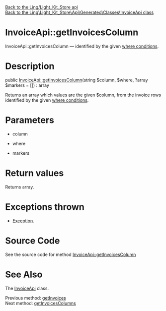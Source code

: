 [Back to the Ling/Light_Kit_Store api](https://github.com/lingtalfi/Light_Kit_Store/blob/master/doc/api/Ling/Light_Kit_Store.md)<br>
[Back to the Ling\Light_Kit_Store\Api\Generated\Classes\InvoiceApi class](https://github.com/lingtalfi/Light_Kit_Store/blob/master/doc/api/Ling/Light_Kit_Store/Api/Generated/Classes/InvoiceApi.md)


InvoiceApi::getInvoicesColumn
================



InvoiceApi::getInvoicesColumn — identified by the given [where conditions](https://github.com/lingtalfi/SimplePdoWrapper#the-where-conditions).




Description
================


public [InvoiceApi::getInvoicesColumn](https://github.com/lingtalfi/Light_Kit_Store/blob/master/doc/api/Ling/Light_Kit_Store/Api/Generated/Classes/InvoiceApi/getInvoicesColumn.md)(string $column, $where, ?array $markers = []) : array




Returns an array which values are the given $column, from the invoice rows
identified by the given [where conditions](https://github.com/lingtalfi/SimplePdoWrapper#the-where-conditions).




Parameters
================


- column

    

- where

    

- markers

    


Return values
================

Returns array.


Exceptions thrown
================

- [Exception](http://php.net/manual/en/class.exception.php).&nbsp;







Source Code
===========
See the source code for method [InvoiceApi::getInvoicesColumn](https://github.com/lingtalfi/Light_Kit_Store/blob/master/Api/Generated/Classes/InvoiceApi.php#L223-L228)


See Also
================

The [InvoiceApi](https://github.com/lingtalfi/Light_Kit_Store/blob/master/doc/api/Ling/Light_Kit_Store/Api/Generated/Classes/InvoiceApi.md) class.

Previous method: [getInvoices](https://github.com/lingtalfi/Light_Kit_Store/blob/master/doc/api/Ling/Light_Kit_Store/Api/Generated/Classes/InvoiceApi/getInvoices.md)<br>Next method: [getInvoicesColumns](https://github.com/lingtalfi/Light_Kit_Store/blob/master/doc/api/Ling/Light_Kit_Store/Api/Generated/Classes/InvoiceApi/getInvoicesColumns.md)<br>


